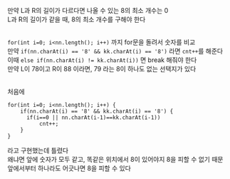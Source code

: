 만약 L과 R의 길이가 다르다면 나올 수 있는 8의 최소 개수는 0</br>
L과 R의 길이가 같을 때, 8의 최소 개수를 구해야 한다</br></br>

`for(int i=0; i<nn.length(); i++)` 까지 for문을 돌려서 숫자를 비교</br>
만약 `if(nn.charAt(i) == '8' && kk.charAt(i) == '8')` 라면 `cnt++`를 해준다</br>
이때 `else if(nn.charAt(i) != kk.charAt(i))` 면 break 해줘야 한다</br>
만약 L이 78이고 R이 88 이라면, 79 라는 8이 하나도 없는 선택지가 있다</br></br>

처음에
```
for(int i=0; i<nn.length(); i++) {
	if(nn.charAt(i) == '8' && kk.charAt(i) == '8') {
	  if(i==0 || nn.charAt(i-1)==kk.charAt(i-1))
		  cnt++;
	}
}
```
라고 구현했는데 틀렸다</br>
왜냐면 앞에 숫자가 모두 같고, 똑같은 위치에서 8이 있어야지 8을 피할 수 없기 때문</br>
앞에서부터 하나라도 어긋나면 8을 피할 수 있다
